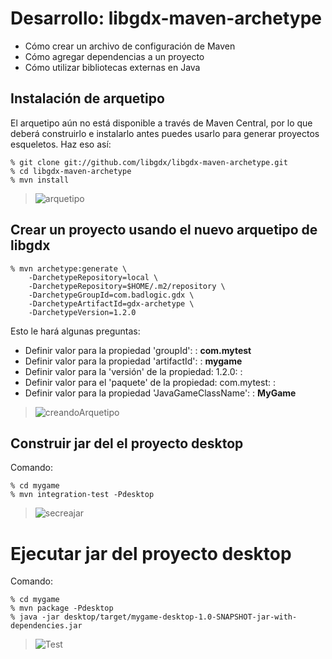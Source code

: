 # Desarrollo: libgdx-maven-archetype 

* Cómo crear un archivo de configuración de Maven
* Cómo agregar dependencias a un proyecto
* Cómo utilizar bibliotecas externas en Java

## Instalación de arquetipo

El arquetipo aún no está disponible a través de Maven Central, por lo que deberá construirlo e instalarlo antes puedes usarlo para generar proyectos esqueletos. Haz eso así:

```
% git clone git://github.com/libgdx/libgdx-maven-archetype.git
% cd libgdx-maven-archetype
% mvn install
```
>![arquetipo](https://user-images.githubusercontent.com/74322391/206133304-25ef043f-1c75-40cf-8a81-29631c732b33.PNG)

## Crear un proyecto usando el nuevo arquetipo de libgdx

```
% mvn archetype:generate \
    -DarchetypeRepository=local \
    -DarchetypeRepository=$HOME/.m2/repository \
    -DarchetypeGroupId=com.badlogic.gdx \
    -DarchetypeArtifactId=gdx-archetype \
    -DarchetypeVersion=1.2.0
```
Esto le hará algunas preguntas:

* Definir valor para la propiedad 'groupId': : **com.mytest**
* Definir valor para la propiedad 'artifactId': : **mygame**
* Definir valor para la 'versión' de la propiedad: 1.2.0: : **<default>**
* Definir valor para el 'paquete' de la propiedad: com.mytest: : **<default>**
* Definir valor para la propiedad 'JavaGameClassName': : **MyGame**

>![creandoArquetipo](https://user-images.githubusercontent.com/74322391/206135547-4e96f578-7561-4f83-95fa-65ac7472ac45.PNG)

## Construir jar del el proyecto desktop

Comando:

```
% cd mygame
% mvn integration-test -Pdesktop
```
>![secreajar](https://user-images.githubusercontent.com/74322391/206140034-f5a742b4-1c96-4769-9d3f-922febedbc57.PNG)


#  Ejecutar jar del proyecto desktop

Comando:

```
% cd mygame
% mvn package -Pdesktop
% java -jar desktop/target/mygame-desktop-1.0-SNAPSHOT-jar-with-dependencies.jar
```

>![Test](https://user-images.githubusercontent.com/74322391/206140152-ede930b9-eee5-4eb0-a2f9-28d95461e1ea.PNG)



